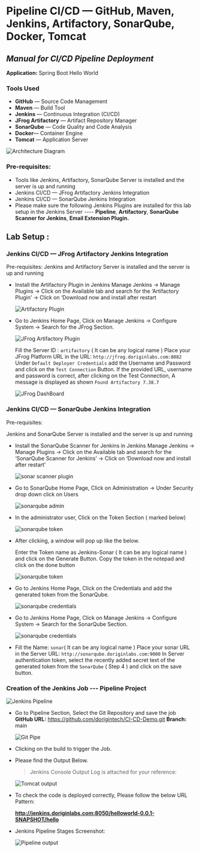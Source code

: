 # Pipeline CI/CD — GitHub, Maven, Jenkins, Artifactory, SonarQube, Docker, Tomcat
## _Manual for CI/CD Pipeline Deployment_

**Application:** Spring Boot Hello World

### Tools Used

- **GitHub** — Source Code Management
- **Maven** — Build Tool
- **Jenkins** — Continuous Integration (CI/CD)
- **JFrog Artifactory** — Artifact Repository Manager
- **SonarQube** — Code Quality and Code Analysis
- **Docker**— Container Engine
- **Tomcat** — Application Server

![Architecture Diagram](https://training-materials-bloomy360.s3.us-east-2.amazonaws.com/images/cicdarch.png "Architecture")

### Pre-requisites:

- Tools like Jenkins, Artifactory, SonarQube Server is installed and the server is up and running
- Jenkins CI/CD — JFrog Artifactory Jenkins Integration
- Jenkins CI/CD — SonarQube Jenkins Integration
- Please make sure the following Jenkins Plugins are installed for this lab setup in the Jenkins Server ---- **Pipeline**, **Artifactory**,         **SonarQube Scanner for Jenkins**, **Email Extension Plugin.**

## Lab Setup :

### Jenkins CI/CD — JFrog Artifactory Jenkins Integration
  Pre-requisites:
    Jenkins and Artifactory Server is installed and the server is up and running
    
- Install the Artifactory Plugin in Jenkins
    Manage Jenkins → Manage Plugins → Click on the Available tab and search for the ‘Artifactory Plugin’ → Click on ‘Download now and install after restart

    ![Artifactory Plugin](https://training-materials-bloomy360.s3.us-east-2.amazonaws.com/images/artifactoryplugin.png "Artifactory")
    
- Go to Jenkins Home Page, Click on Manage Jenkins → Configure System  → Search for the JFrog Section.
 
    ![JFrog Artifactory Plugin](https://training-materials-bloomy360.s3.us-east-2.amazonaws.com/images/jfrog.png "JFrog Artifactory")

    Fill the Server ID : ```artifactory``` ( It can be any logical name )
    Place your JFrog Platform URL in the URL: ```http://jfrog.doriginlabs.com:8082```
    Under ```Default Deployer Credentials``` add the Username and Password and click on the ```Test Connection``` Button.
    If the provided URL, username and password is correct, after clicking on the Test Connection, A message is displayed as shown ```Found Artifactory 7.38.7```

    ![JFrog DashBoard](https://training-materials-bloomy360.s3.us-east-2.amazonaws.com/images/jfrogdash.png "JFrog DashBoard")
    
### Jenkins CI/CD — SonarQube Jenkins Integration

Pre-requisites:

Jenkins and SonarQube Server is installed and the server is up and running

-  Install the SonarQube Scanner for Jenkins in Jenkins
    Manage Jenkins → Manage Plugins → Click on the Available tab and search for the ‘SonarQube Scanner for Jenkins’ → Click on ‘Download now and install after restart’

    ![sonar scanner plugin](https://training-materials-bloomy360.s3.us-east-2.amazonaws.com/images/sonar.png "sonar scanner plugin")
- Go to SonarQube Home Page, Click on Administration → Under Security drop down click on Users
    
    ![sonarqube admin](https://training-materials-bloomy360.s3.us-east-2.amazonaws.com/images/sonar+dash.png "sonarqube admin")

- In the administrator user, Click on the Token Section ( marked below)

    ![sonarqube token](https://training-materials-bloomy360.s3.us-east-2.amazonaws.com/images/sonar+token.png "sonarqube token")
    
- After clicking, a window will pop up like the below.

    Enter the Token name as Jenkins-Sonar ( It can be any logical name ) and click on the Generate Button. Copy the token in the notepad and click on the done button
    
    ![sonarqube token](https://training-materials-bloomy360.s3.us-east-2.amazonaws.com/images/token.png "sonarqube token")

- Go to Jenkins Home Page, Click on the Credentials and add the generated token from the SonarQube.

    ![sonarqube credentials](https://training-materials-bloomy360.s3.us-east-2.amazonaws.com/images/jenkins+cred.png "sonarqube credentials")
    
- Go to Jenkins Home Page, Click on Manage Jenkins → Configure System → Search for the SonarQube Section.
 
    ![sonarqube credentials](https://training-materials-bloomy360.s3.us-east-2.amazonaws.com/images/sonarauth.png "sonarqube credentials")

- Fill the Name: ```sonar```( It can be any logical name )
    Place your sonar URL in the Server URL: ```http://sonarqube.doriginlabs.com:9000```
    In Server authentication token, select the recently added secret text of the generated token from the ```SonarQube``` ( Step 4 ) and click on the save button.

### Creation of the Jenkins Job --- Pipeline Project

   ![Jenkins Pipeline](https://training-materials-bloomy360.s3.us-east-2.amazonaws.com/images/pipeline+project.png "Jenkins Pipeline")
   
  - Go to Pipeline Section, Select the Git Repository and save the job
  **GitHub URL:** https://github.com/dorigintech/CI-CD-Demo.git
  **Branch:** main

    ![Git Pipe](https://training-materials-bloomy360.s3.us-east-2.amazonaws.com/images/gitpipe.png "Git Pipe")
    
- Clicking on the build to trigger the Job.
- Please find the Output Below.
    > Jenkins Console Output Log is attached for your reference:

    ![Tomcat output](https://training-materials-bloomy360.s3.us-east-2.amazonaws.com/images/output.png "Tomcat output")
    
- To check the code is deployed correctly, Please follow the below URL Pattern:

    **http://jenkins.doriginlabs.com:8050/helloworld-0.0.1-SNAPSHOT/hello**
    
- Jenkins Pipeline Stages Screenshot:

    ![Pipeline output](https://training-materials-bloomy360.s3.us-east-2.amazonaws.com/images/pipeline+output.png "Pipeline output")
